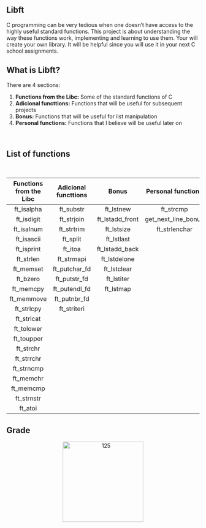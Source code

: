 ## Libft
C programming can be very tedious when one doesn’t have access to the highly useful
standard functions. This project is about understanding the way these functions work,
implementing and learning to use them. Your will create your own library. It will be
helpful since you will use it in your next C school assignments.
<br>

## What is Libft?

There are 4 sections:
1. **Functions from the Libc:** Some of the standard functions of C
2. **Adicional functtions:** Functions that will be useful for subsequent projects
3. **Bonus:** Functions that will be useful for list manipulation
4. **Personal functions:** Functions that I believe will be useful later on

<br>

## List of functions
<br>

Functions from the Libc | Adicional functtions | Bonus | Personal functions
:---------:| :-----------: | :-------------: | :-----------:
ft_isalpha | ft_substr     | ft_lstnew       | ft_strcmp
ft_isdigit | ft_strjoin    | ft_lstadd_front | get_next_line_bonus
ft_isalnum | ft_strtrim    | ft_lstsize      | ft_strlenchar
ft_isascii | ft_split      | ft_lstlast      | 
ft_isprint | ft_itoa       | ft_lstadd_back  |
ft_strlen  | ft_strmapi    | ft_lstdelone    | 
ft_memset  |ft_putchar_fd  | ft_lstclear     | 
ft_bzero   | ft_putstr_fd  | ft_lstiter      |    
ft_memcpy  | ft_putendl_fd | ft_lstmap       | 
ft_memmove | ft_putnbr_fd  |				         | 
ft_strlcpy | ft_striteri   |			           | 
ft_strlcat | 	             |                 | 
ft_tolower | 	             |                 | 
ft_toupper | 	             |                 | 
ft_strchr  | 	             |                 | 
ft_strrchr | 	             |                 | 
ft_strncmp |               |                 |  
ft_memchr  | 	             |                 | 
ft_memcmp  | 	             |                 | 
ft_strnstr | 	             |                 | 
ft_atoi    | 	             |                 | 

## Grade
<p align="center">
<img width="210" alt="125" src="https://github.com/JZJavier/42/assets/76801285/9b5924a8-8876-4bce-b783-1e6b5da93252">
</p>
